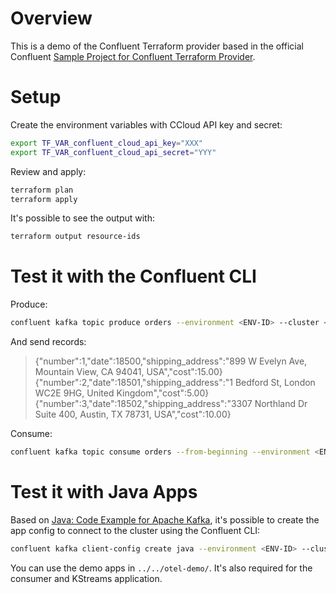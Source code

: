 # Overview

This is a demo of the Confluent Terraform provider based in the official
Confluent [Sample Project for Confluent Terraform Provider].

# Setup

Create the environment variables with CCloud API key and secret:

```sh
export TF_VAR_confluent_cloud_api_key="XXX"
export TF_VAR_confluent_cloud_api_secret="YYY"
```

Review and apply:

```sh
terraform plan
terraform apply
```

It's possible to see the output with:

```sh
terraform output resource-ids
```

# Test it with the Confluent CLI

Produce:

```sh
confluent kafka topic produce orders --environment <ENV-ID> --cluster <CLUSTER-ID> --api-key <API-KEY> --api-secret <API-SECRET>
```

And send records:

> {"number":1,"date":18500,"shipping_address":"899 W Evelyn Ave, Mountain View, CA 94041, USA","cost":15.00}
> {"number":2,"date":18501,"shipping_address":"1 Bedford St, London WC2E 9HG, United Kingdom","cost":5.00}
> {"number":3,"date":18502,"shipping_address":"3307 Northland Dr Suite 400, Austin, TX 78731, USA","cost":10.00}

Consume:

```sh
confluent kafka topic consume orders --from-beginning --environment <ENV-ID> --cluster <CLUSTER-ID> --api-key <API-KEY> --api-secret <API-SECRET>
```

# Test it with Java Apps

Based on [Java: Code Example for Apache Kafka], it's possible to create the app
config to connect to the cluster using the Confluent CLI:

```sh
confluent kafka client-config create java --environment <ENV-ID> --cluster <CLUSTER-ID> --api-key=<API-KEY> --api-secret=<API-SECRET> > producer.config
```

You can use the demo apps in `../../otel-demo/`. It's also required for the
consumer and KStreams application.

[Sample Project for Confluent Terraform Provider]: https://registry.terraform.io/providers/confluentinc/confluent/latest/docs/guides/sample-project
[Java: Code Example for Apache Kafka]: https://docs.confluent.io/platform/current/tutorials/examples/clients/docs/java.html
